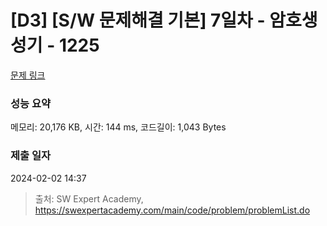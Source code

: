 # [D3] [S/W 문제해결 기본] 7일차 - 암호생성기 - 1225 

[문제 링크](https://swexpertacademy.com/main/code/problem/problemDetail.do?contestProbId=AV14uWl6AF0CFAYD) 

### 성능 요약

메모리: 20,176 KB, 시간: 144 ms, 코드길이: 1,043 Bytes

### 제출 일자

2024-02-02 14:37



> 출처: SW Expert Academy, https://swexpertacademy.com/main/code/problem/problemList.do